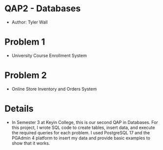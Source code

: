 # QAP2 - Databases
- Author: Tyler Wall

# Problem 1
- University Course Enrollment System
# Problem 2
- Online Store Inventory and Orders System

# Details
- In Semester 3 at Keyin College, this is our second QAP in Databases. For this project, I wrote SQL code to create tables, insert data, and execute the required queries for each problem. I used PostgreSQL 17 and the PGAdmin 4 platform to insert my data and provide basic examples to show that it works.
